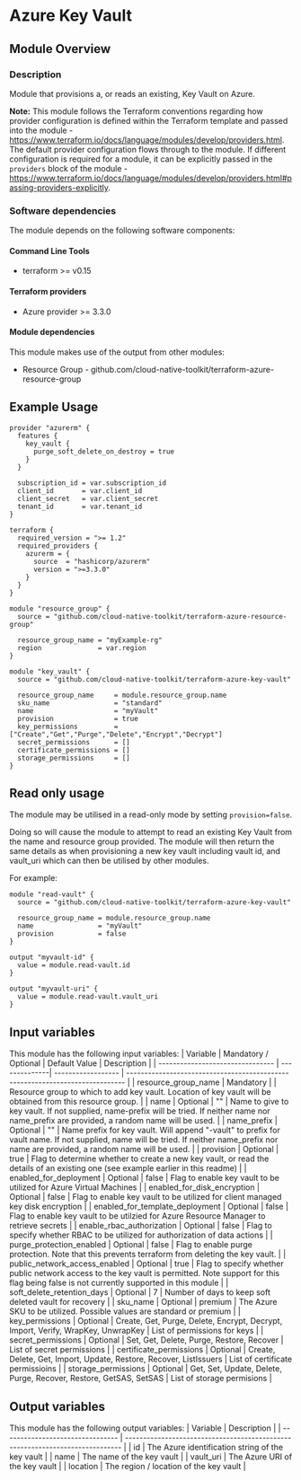 # Azure Key Vault

## Module Overview

### Description

Module that provisions a, or reads an existing, Key Vault on Azure. 

**Note:** This module follows the Terraform conventions regarding how provider configuration is defined within the Terraform template and passed into the module - https://www.terraform.io/docs/language/modules/develop/providers.html. The default provider configuration flows through to the module. If different configuration is required for a module, it can be explicitly passed in the `providers` block of the module - https://www.terraform.io/docs/language/modules/develop/providers.html#passing-providers-explicitly.

### Software dependencies

The module depends on the following software components:

#### Command Line Tools

- terraform >= v0.15

#### Terraform providers

- Azure provider >= 3.3.0

#### Module dependencies

This module makes use of the output from other modules:

- Resource Group - github.com/cloud-native-toolkit/terraform-azure-resource-group

## Example Usage

```hcl-terraform
provider "azurerm" {
  features {
    key_vault {
      purge_soft_delete_on_destroy = true
    }
  }

  subscription_id = var.subscription_id
  client_id       = var.client_id
  client_secret   = var.client_secret
  tenant_id       = var.tenant_id
}

terraform {
  required_version = ">= 1.2"
  required_providers {
    azurerm = {
      source  = "hashicorp/azurerm"
      version = ">=3.3.0"
    }
  }
}

module "resource_group" {
  source = "github.com/cloud-native-toolkit/terraform-azure-resource-group"

  resource_group_name = "myExample-rg"
  region              = var.region
}

module "key_vault" {
  source = "github.com/cloud-native-toolkit/terraform-azure-key-vault"

  resource_group_name     = module.resource_group.name
  sku_name                = "standard" 
  name                    = "myVault"
  provision               = true
  key_permissions         = ["Create","Get","Purge","Delete","Encrypt","Decrypt"]
  secret_permissions      = []
  certificate_permissions = []
  storage_permissions     = []
}
```

## Read only usage

The module may be utilised in a read-only mode by setting `provision=false`.

Doing so will cause the module to attempt to read an existing Key Vault from the name and resource group provided. The module will then return the same details as when provisioning a new key vault including vault id, and vault_uri which can then be utilised by other modules.

For example:
```hcl-terraform
module "read-vault" {
  source = "github.com/cloud-native-toolkit/terraform-azure-key-vault"

  resource_group_name = module.resource_group.name
  name                = "myVault"
  provision           = false
}

output "myvault-id" {
  value = module.read-vault.id
}

output "myvault-uri" {
  value = module.read-vault.vault_uri
}
```

## Input variables

This module has the following input variables:
| Variable | Mandatory / Optional | Default Value | Description |
| -------------------------------- | --------------| ------------------ | ----------------------------------------------------------------------------- |
| resource_group_name | Mandatory | | Resource group to which to add key vault. Location of key vault will be obtained from this resource group. |
| name | Optional | "" | Name to give to key vault. If not supplied, name-prefix will be tried. If neither name nor name_prefix are provided, a random name will be used. |
| name_prefix | Optional | "" | Name prefix for key vault. Will append \"-vault\" to prefix for vault name. If not supplied, name will be tried. If neither name_prefix nor name are provided, a random name will be used. |
| provision | Optional | true | Flag to determine whether to create a new key vault, or read the details of an existing one (see example earlier in this readme) |
| enabled_for_deployment | Optional | false | Flag to enable key vault to be utilized for Azure Virtual Machines |
| enabled_for_disk_encryption | Optional | false | Flag to enable key vault to be utilized for client managed key disk encryption |
| enabled_for_template_deployment | Optional | false | Flag to enable key vault to be utilzied for Azure Resource Manager to retrieve secrets |
| enable_rbac_authorization | Optional | false | Flag to specify whether RBAC to be utilized for authorization of data actions |
| purge_protection_enabled | Optional | false | Flag to enable purge protection. Note that this prevents terraform from deleting the key vault. |
| public_network_access_enabled | Optional | true | Flag to specify whether public network access to the key vault is permitted. Note support for this flag being false is not currently supported in this module |
| soft_delete_retention_days | Optional | 7 | Number of days to keep soft deleted vault for recovery |
| sku_name | Optional | premium | The Azure SKU to be utilized. Possible values are standard or premium |
| key_permissions | Optional | Create, Get, Purge, Delete, Encrypt, Decrypt, Import, Verify, WrapKey, UnwrapKey | List of permissions for keys |
| secret_permissions | Optional | Set, Get, Delete, Purge, Restore, Recover | List of secret permissions | 
| certificate_permissions |  Optional | Create, Delete, Get, Import, Update, Restore, Recover, ListIssuers | List of certificate permissioins |
| storage_permissions | Optional | Get, Set, Update, Delete, Purge, Recover, Restore, GetSAS, SetSAS | List of storage permisions |

## Output variables

This module has the following output variables:
| Variable | Description |
| -------------------------------- | ----------------------------------------------------------------------------- |
| id  | The Azure identification string of the key vault  |
| name | The name of the key vault |
| vault_uri | The Azure URI of the key vault | 
| location | The region / location of the key vault |